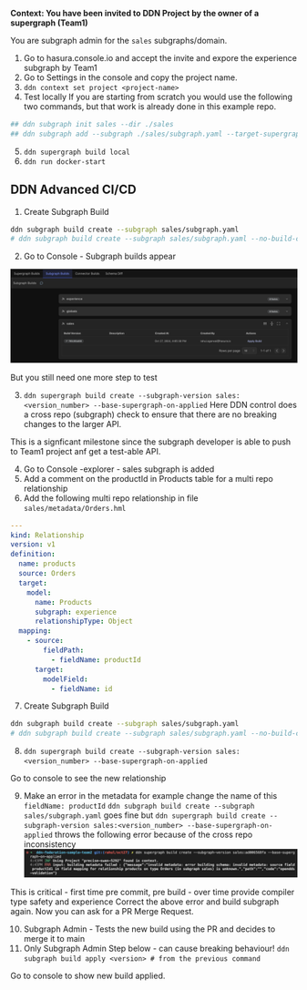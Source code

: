 **Context: You have been invited to DDN Project by the owner of a supergraph (Team1)**

You are subgraph admin for the `sales` subgraphs/domain.

1. Go to hasura.console.io and accept the invite and expore the experience subgraph by Team1
2. Go to Settings in the console and copy the project name.
3. `ddn context set project <project-name>`
4. Test locally
If you are starting from scratch you would use the following two commands, but that work is already done in this example repo.

```bash
## ddn subgraph init sales --dir ./sales
## ddn subgraph add --subgraph ./sales/subgraph.yaml --target-supergraph ./supergraph.yaml
```

5. `ddn supergraph build local`
6. `ddn run docker-start`

## DDN Advanced CI/CD

1. Create Subgraph Build
```bash
ddn subgraph build create --subgraph sales/subgraph.yaml
# ddn subgraph build create --subgraph sales/subgraph.yaml --no-build-connectors
```

2. Go to Console - Subgraph builds appear

![alt text](subgraphbuild.png)

But you still need one more step to test

3. `ddn supergraph build create --subgraph-version sales:<version_number> --base-supergraph-on-applied`
Here DDN control does a cross repo (subgraph) check to ensure that there are no breaking changes to the larger API.

This is a signficant milestone since the subgraph developer is able to push to Team1 project anf get a test-able API.

4. Go to Console -explorer - sales subgraph is added
5. Add a comment on the productId in Products table for a multi repo relationship
6. Add the following multi repo relationship in file `sales/metadata/Orders.hml`
```yaml
---
kind: Relationship
version: v1
definition:
  name: products
  source: Orders
  target:
    model:
      name: Products
      subgraph: experience
      relationshipType: Object
  mapping:
    - source:
        fieldPath:
          - fieldName: productId
      target:
        modelField:
          - fieldName: id
```

7. Create Subgraph Build
```bash
ddn subgraph build create --subgraph sales/subgraph.yaml
# ddn subgraph build create --subgraph sales/subgraph.yaml --no-build-connectors
```
8.  `ddn supergraph build create --subgraph-version sales:<version_number> --base-supergraph-on-applied`

Go to console to see the new relationship

9. Make an error in the metadata for example change the name of this `fieldName: productId`
`ddn subgraph build create --subgraph sales/subgraph.yaml` goes fine
but
 `ddn supergraph build create --subgraph-version sales:<version_number> --base-supergraph-on-applied`
throws the following error because of the cross repo inconsistency
![alt text](crossrepobuildvalidation.png)

This is critical - first time pre commit, pre build - over time provide compiler type safety and experience
Correct the above error and build subgraph again. Now you can ask for a PR Merge Request. 

10.  Subgraph Admin - Tests the new build using the PR and decides to merge it to main
11. Only Subgraph Admin Step below - can cause breaking behaviour! 
`ddn subgraph build apply <version> # from the previous command`

Go to console to show new build applied.